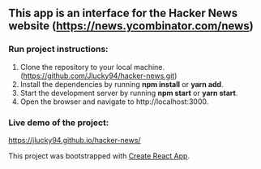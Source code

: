 ## This app is an interface for the Hacker News website (https://news.ycombinator.com/news) 


### Run project instructions:

1. Clone the repository to your local machine.(https://github.com/Jlucky94/hacker-news.git)
2. Install the dependencies by running **npm install** or **yarn add**.
3. Start the development server by running **npm start** or **yarn start**.
4. Open the browser and navigate to http://localhost:3000.

### Live demo of the project:

https://jlucky94.github.io/hacker-news/

This project was bootstrapped with [Create React App](https://github.com/facebook/create-react-app).

